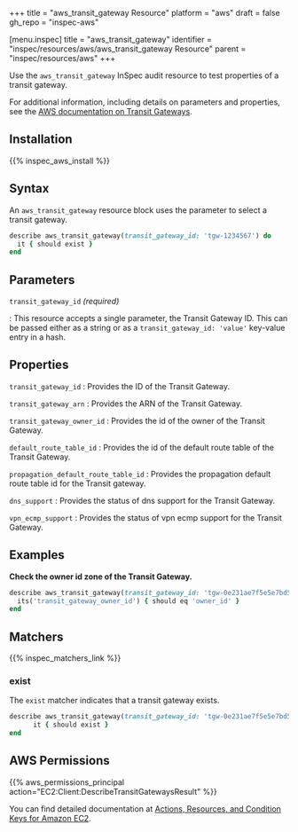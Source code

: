 +++
title = "aws_transit_gateway Resource"
platform = "aws"
draft = false
gh_repo = "inspec-aws"

[menu.inspec]
title = "aws_transit_gateway"
identifier = "inspec/resources/aws/aws_transit_gateway Resource"
parent = "inspec/resources/aws"
+++

Use the `aws_transit_gateway` InSpec audit resource to test properties of a transit gateway.

For additional information, including details on parameters and properties, see the [AWS documentation on Transit Gateways](https://docs.aws.amazon.com/vpc/latest/tgw/).

## Installation

{{% inspec_aws_install %}}

## Syntax

An `aws_transit_gateway` resource block uses the parameter to select a transit gateway.

```ruby
describe aws_transit_gateway(transit_gateway_id: 'tgw-1234567') do
  it { should exist }
end
```

## Parameters

`transit_gateway_id` _(required)_

: This resource accepts a single parameter, the Transit Gateway ID.
  This can be passed either as a string or as a `transit_gateway_id: 'value'` key-value entry in a hash.

## Properties

`transit_gateway_id`
: Provides the ID of the Transit Gateway.

`transit_gateway_arn`
: Provides the ARN of the Transit Gateway.

`transit_gateway_owner_id`
: Provides the id of the owner of the Transit Gateway.

`default_route_table_id`
: Provides the id of the default route table of the Transit Gateway.

`propagation_default_route_table_id`
: Provides the propagation default route table id for the Transit gateway.

`dns_support`
: Provides the status of dns support for the Transit Gateway.

`vpn_ecmp_support`
: Provides the status of vpn ecmp support for the Transit Gateway.

## Examples

**Check the owner id zone of the Transit Gateway.**

```ruby
describe aws_transit_gateway(transit_gateway_id: 'tgw-0e231ae7f5e5e7bd5') do
  its('transit_gateway_owner_id') { should eq 'owner_id' }
end
```

## Matchers

{{% inspec_matchers_link %}}

### exist

The `exist` matcher indicates that a transit gateway exists.

```ruby
describe aws_transit_gateway(transit_gateway_id: 'tgw-0e231ae7f5e5e7bd5') do
      it { should exist }
end
```

## AWS Permissions

{{% aws_permissions_principal action="EC2:Client:DescribeTransitGatewaysResult" %}}

You can find detailed documentation at [Actions, Resources, and Condition Keys for Amazon EC2](https://docs.aws.amazon.com/IAM/latest/UserGuide/list_amazonec2.html).
